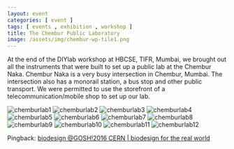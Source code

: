 ```yaml
---
layout: event
categories: [ event ]
tags: [ events , exhibition , workshop ]
title: The Chembur Public Laboratory
image: /assets/img/chembur-wp-tile1.png
---
```

At the end of the  DIYlab workshop at HBCSE, TIFR, Mumbai, we brought out all the instruments that were built to set up a public lab at the Chembur Naka. Chembur Naka is a very busy intersection in Chembur, Mumbai. The intersection also has a monorail station, a bus stop and other public transport. We were permitted to use the storefront of a telecommunication/mobile shop to set up our lab.
<!--more-->
![chemburlab1]({{site.baseurl}}/assets/img/chembur-public-Laboratory-02-724x1024.png)
![chemburlab2]({{site.baseurl}}/assets/img/DSC_0717.jpg)
![chemburlab3]({{site.baseurl}}/assets/img/DSC_0649.jpg)
![chemburlab4]({{site.baseurl}}/assets/img/DSC_0783.jpg)
![chemburlab5]({{site.baseurl}}/assets/img/25-DSC_0207.jpg)
![chemburlab6]({{site.baseurl}}/assets/img/DSC_0722.jpg)
![chemburlab7]({{site.baseurl}}/assets/img/DSC_0725.jpg)
![chemburlab8]({{site.baseurl}}/assets/img/DSC_0734.jpg)
![chemburlab9]({{site.baseurl}}/assets/img/DSC_0757.jpg)
![chemburlab10]({{site.baseurl}}/assets/img/DSC_0776.jpg)
![chemburlab11]({{site.baseurl}}/assets/img/05-DSC_0180.jpg)
![chemburlab12]({{site.baseurl}}/assets/img/27-DSC_0210.jpg)

Pingback: [biodesign @GOSH!2016 CERN &#124; biodesign for the real world](http://biodesign.cc/2016/03/16/biodesign-gosh2016-cern/)
